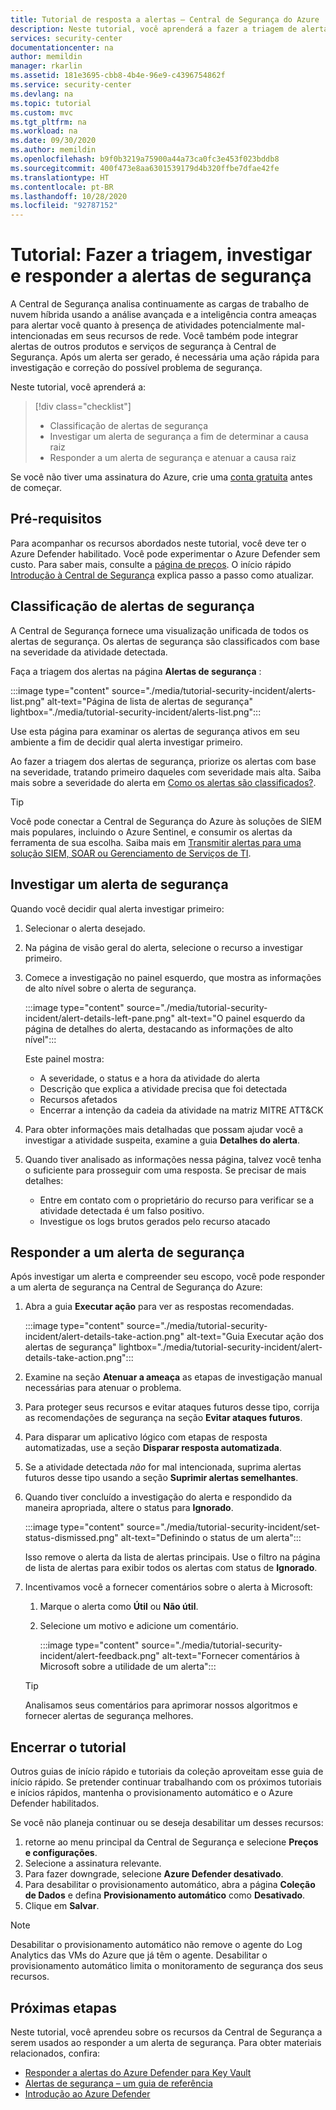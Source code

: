 ```yaml
---
title: Tutorial de resposta a alertas – Central de Segurança do Azure
description: Neste tutorial, você aprenderá a fazer a triagem de alertas de segurança e a determinar a causa raiz e o escopo de um alerta.
services: security-center
documentationcenter: na
author: memildin
manager: rkarlin
ms.assetid: 181e3695-cbb8-4b4e-96e9-c4396754862f
ms.service: security-center
ms.devlang: na
ms.topic: tutorial
ms.custom: mvc
ms.tgt_pltfrm: na
ms.workload: na
ms.date: 09/30/2020
ms.author: memildin
ms.openlocfilehash: b9f0b3219a75900a44a73ca0fc3e453f023bddb8
ms.sourcegitcommit: 400f473e8aa6301539179d4b320ffbe7dfae42fe
ms.translationtype: HT
ms.contentlocale: pt-BR
ms.lasthandoff: 10/28/2020
ms.locfileid: "92787152"
---
```

# <a name="tutorial-triage-investigate-and-respond-to-security-alerts"></a>Tutorial: Fazer a triagem, investigar e responder a alertas de segurança
A Central de Segurança analisa continuamente as cargas de trabalho de nuvem híbrida usando a análise avançada e a inteligência contra ameaças para alertar você quanto à presença de atividades potencialmente mal-intencionadas em seus recursos de rede. Você também pode integrar alertas de outros produtos e serviços de segurança à Central de Segurança. Após um alerta ser gerado, é necessária uma ação rápida para investigação e correção do possível problema de segurança. 

Neste tutorial, você aprenderá a:

> [!div class="checklist"]
> * Classificação de alertas de segurança
> * Investigar um alerta de segurança a fim de determinar a causa raiz
> * Responder a um alerta de segurança e atenuar a causa raiz

Se você não tiver uma assinatura do Azure, crie uma [conta gratuita](https://azure.microsoft.com/free/) antes de começar.

## <a name="prerequisites"></a>Pré-requisitos
Para acompanhar os recursos abordados neste tutorial, você deve ter o Azure Defender habilitado. Você pode experimentar o Azure Defender sem custo. Para saber mais, consulte a [página de preços](https://azure.microsoft.com/pricing/details/security-center/). O início rápido [Introdução à Central de Segurança](security-center-get-started.md) explica passo a passo como atualizar.


## <a name="triage-security-alerts"></a>Classificação de alertas de segurança
A Central de Segurança fornece uma visualização unificada de todos os alertas de segurança. Os alertas de segurança são classificados com base na severidade da atividade detectada. 

Faça a triagem dos alertas na página **Alertas de segurança** :

:::image type="content" source="./media/tutorial-security-incident/alerts-list.png" alt-text="Página de lista de alertas de segurança" lightbox="./media/tutorial-security-incident/alerts-list.png":::

Use esta página para examinar os alertas de segurança ativos em seu ambiente a fim de decidir qual alerta investigar primeiro.

Ao fazer a triagem dos alertas de segurança, priorize os alertas com base na severidade, tratando primeiro daqueles com severidade mais alta. Saiba mais sobre a severidade do alerta em [Como os alertas são classificados?](security-center-alerts-overview.md#how-are-alerts-classified).

> [!TIP]
> Você pode conectar a Central de Segurança do Azure às soluções de SIEM mais populares, incluindo o Azure Sentinel, e consumir os alertas da ferramenta de sua escolha. Saiba mais em [Transmitir alertas para uma solução SIEM, SOAR ou Gerenciamento de Serviços de TI](export-to-siem.md).


## <a name="investigate-a-security-alert"></a>Investigar um alerta de segurança

Quando você decidir qual alerta investigar primeiro:

1. Selecionar o alerta desejado.
1. Na página de visão geral do alerta, selecione o recurso a investigar primeiro.
1. Comece a investigação no painel esquerdo, que mostra as informações de alto nível sobre o alerta de segurança.

    :::image type="content" source="./media/tutorial-security-incident/alert-details-left-pane.png" alt-text="O painel esquerdo da página de detalhes do alerta, destacando as informações de alto nível":::

    Este painel mostra:
    - A severidade, o status e a hora da atividade do alerta
    - Descrição que explica a atividade precisa que foi detectada
    - Recursos afetados
    - Encerrar a intenção da cadeia da atividade na matriz MITRE ATT&CK

1. Para obter informações mais detalhadas que possam ajudar você a investigar a atividade suspeita, examine a guia **Detalhes do alerta**.

1. Quando tiver analisado as informações nessa página, talvez você tenha o suficiente para prosseguir com uma resposta. Se precisar de mais detalhes:

    - Entre em contato com o proprietário do recurso para verificar se a atividade detectada é um falso positivo.
    - Investigue os logs brutos gerados pelo recurso atacado

## <a name="respond-to-a-security-alert"></a>Responder a um alerta de segurança
Após investigar um alerta e compreender seu escopo, você pode responder a um alerta de segurança na Central de Segurança do Azure:

1.  Abra a guia **Executar ação** para ver as respostas recomendadas.

    :::image type="content" source="./media/tutorial-security-incident/alert-details-take-action.png" alt-text="Guia Executar ação dos alertas de segurança" lightbox="./media/tutorial-security-incident/alert-details-take-action.png":::

1.  Examine na seção **Atenuar a ameaça** as etapas de investigação manual necessárias para atenuar o problema.
1.  Para proteger seus recursos e evitar ataques futuros desse tipo, corrija as recomendações de segurança na seção **Evitar ataques futuros**.
1.  Para disparar um aplicativo lógico com etapas de resposta automatizadas, use a seção **Disparar resposta automatizada**.
1.  Se a atividade detectada *não* for mal intencionada, suprima alertas futuros desse tipo usando a seção **Suprimir alertas semelhantes**.

1.  Quando tiver concluído a investigação do alerta e respondido da maneira apropriada, altere o status para **Ignorado**.

    :::image type="content" source="./media/tutorial-security-incident/set-status-dismissed.png" alt-text="Definindo o status de um alerta":::

    Isso remove o alerta da lista de alertas principais. Use o filtro na página de lista de alertas para exibir todos os alertas com status de **Ignorado**.

1.  Incentivamos você a fornecer comentários sobre o alerta à Microsoft:
    1. Marque o alerta como **Útil** ou **Não útil**.
    1. Selecione um motivo e adicione um comentário.

        :::image type="content" source="./media/tutorial-security-incident/alert-feedback.png" alt-text="Fornecer comentários à Microsoft sobre a utilidade de um alerta":::

    > [!TIP]
    > Analisamos seus comentários para aprimorar nossos algoritmos e fornecer alertas de segurança melhores.

## <a name="end-the-tutorial"></a>Encerrar o tutorial

Outros guias de início rápido e tutoriais da coleção aproveitam esse guia de início rápido. Se pretender continuar trabalhando com os próximos tutoriais e inícios rápidos, mantenha o provisionamento automático e o Azure Defender habilitados. 

Se você não planeja continuar ou se deseja desabilitar um desses recursos:

1. retorne ao menu principal da Central de Segurança e selecione **Preços e configurações**.
1. Selecione a assinatura relevante.
1. Para fazer downgrade, selecione **Azure Defender desativado**.
1. Para desabilitar o provisionamento automático, abra a página **Coleção de Dados** e defina **Provisionamento automático** como **Desativado**.
4. Clique em **Salvar**.

>[!NOTE]
> Desabilitar o provisionamento automático não remove o agente do Log Analytics das VMs do Azure que já têm o agente. Desabilitar o provisionamento automático limita o monitoramento de segurança dos seus recursos.
>

## <a name="next-steps"></a>Próximas etapas
Neste tutorial, você aprendeu sobre os recursos da Central de Segurança a serem usados ao responder a um alerta de segurança. Para obter materiais relacionados, confira:

- [Responder a alertas do Azure Defender para Key Vault](defender-for-key-vault-usage.md)
- [Alertas de segurança – um guia de referência](alerts-reference.md)
- [Introdução ao Azure Defender](azure-defender.md)
